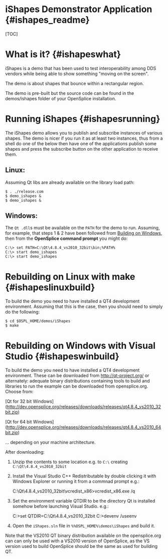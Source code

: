 iShapes Demonstrator Application                                                {#ishapes_readme}
================================

[TOC]

What is it?                                                                     {#ishapeswhat}
===========

iShapes is a demo that has been used to test interoperability among
DDS vendors while being able to show something "moving on the screen".

The demo is about shapes that bounce within a rectangular region.

The demo is pre-built but the source code can be found in the demos/ishapes folder of your OpenSplice
installation.

Running iShapes                                                                 {#ishapesrunning}
===============

The iShapes demo allows you to publish and subscribe instances of
various shapes. The demo is nicer if you run it as at least two
instances, thus from a shell do one of the below then have one of
the applications publish some shapes and press the subscribe button
on the other application to receive them.

Linux:
------

Assuming Qt libs are already available on the library load path:

    $ . ./release.com
    $ demo_ishapes &
    $ demo_ishapes &

Windows:
--------

The `Qt .dll`s must be available on the `PATH` for the demo to run.
Assuming, for example, that steps 1 & 2 have been followed from
[Building on Windows](#ishapeswinbuild), then from the **OpenSplice
command prompt** you might do:

    C:\> set PATH=C:\Qt\4.8.4_vs2010_32bit\bin;%PATH%
    C:\> start demo_ishapes
    C:\> start demo_ishapes

Rebuilding on Linux with make                                                     {#ishapeslinuxbuild}
===========================

To build the demo you need to have installed a QT4 development
environment. Assuming that this is the case, then you should need to
simply do the following:

    $ cd $OSPL_HOME/demos/iShapes
    $ make

Rebuilding on Windows with Visual Studio                                          {#ishapeswinbuild}
======================================

To build the demo you need to have installed a QT4 development
environment. These can be downloaded from http://qt-project.org/
or alternately: adequate binary distributions containing tools
to build and libraries to run the example can be downloaded from
opensplice.org. Choose from:

[Qt for 32 bit Windows] (http://dev.opensplice.org/releases/downloads/releases/qt4.8.4_vs2010_32bit.zip)

[Qt for 64 bit Windows] (http://dev.opensplice.org/releases/downloads/releases/qt4.8.4_vs2010_64bit.zip)

... depending on your machine architecture.

After downloading:
1. Unzip the contents to some location e.g. to `C:\` creating
`C:\Qt\4.8.4_vs2010_32bit`
2. Install the Visual Studio C++ Redistributable by double clicking
it with Windows Explorer or running it from a commnad prompt e.g.:

    C:\Qt\4.8.4_vs2010_32bit\vcredist_x86>vcredist_x86.exe /q
3. Set the environment variable QTDIR to be the directory Qt is
installed somehow before launching Visual Studio. e.g.:

    C:\>set QTDIR=C:\Qt\4.8.4_vs2010_32bit
    C:\>devenv /useenv
4. Open the `iShapes.sln` file in `%%OSPL_HOME%\demos\iShapes` and
build it.

Note that the VS2010 QT binary distribution available on the 
opensplice.org can can only be used with a VS2010 version of OpenSplice, 
as the VS version used to build OpenSplice should be the same as used for
building QT. 

